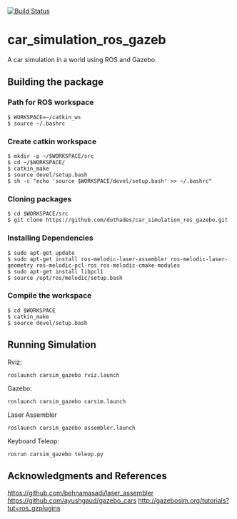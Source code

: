 [![Build Status](https://travis-ci.org/duthades/car_simulation_ros_gazebo.svg?branch=master)](https://travis-ci.org/duthades/car_simulation_ros_gazebo)
# car_simulation_ros_gazeb

A car simulation in a world using ROS and Gazebo.

## Building the package
### Path for ROS workspace
```
$ WORKSPACE=~/catkin_ws
$ source ~/.bashrc
```

### Create catkin workspace
```
$ mkdir -p ~/$WORKSPACE/src
$ cd ~/$WORKSPACE/
$ catkin_make
$ source devel/setup.bash
$ sh -c "echo 'source $WORKSPACE/devel/setup.bash' >> ~/.bashrc"
```
### Cloning packages
```
$ cd $WORKSPACE/src
$ git clone https://github.com/duthades/car_simulation_ros_gazebo.git
```
### Installing Dependencies
```
$ sudo apt-get update
$ sudo apt-get install ros-melodic-laser-assembler ros-melodic-laser-geometry ros-melodic-pcl-ros ros-melodic-cmake-modules
$ sudo apt-get install libpcl1
$ source /opt/ros/melodic/setup.bash
```
### Compile the workspace
```
$ cd $WORKSPACE
$ catkin_make
$ source devel/setup.bash
```

## Running Simulation
Rviz:
```
roslaunch carsim_gazebo rviz.launch
```
Gazebo:
```
roslaunch carsim_gazebo carsim.launch
```
Laser Assembler
```
roslaunch carsim_gazebo assembler.launch
```
Keyboard Teleop:
```
rosrun carsim_gazebo teleop.py
```

## Acknowledgments and References
https://github.com/behnamasadi/laser_assembler
https://github.com/ayushgaud/gazebo_cars
http://gazebosim.org/tutorials?tut=ros_gzplugins

